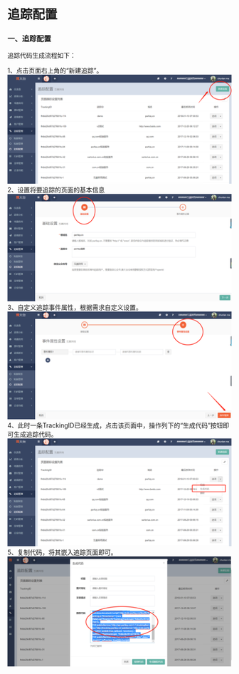 # 追踪配置

### 一、追踪配置

追踪代码生成流程如下：

1、点击页面右上角的“新建追踪”。![](/assets/1516622243%281%29.png)2、设置将要追踪的页面的基本信息![](/assets/1516622316%281%29.jpg)3、自定义追踪事件属性，根据需求自定义设置。![](/assets/1516622414%281%29.png)4、此时一条TrackingID已经生成，点击该页面中，操作列下的“生成代码”按钮即可生成追踪代码。![](/assets/1516622601.png)5、复制代码，将其嵌入追踪页面即可。![](/assets/1516622729%281%29.png)

